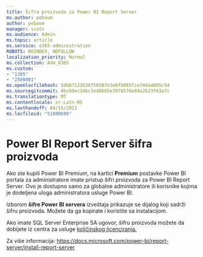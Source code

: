 ```yaml
---
title: Šifra proizvoda za Power BI Report Server
ms.author: pebaum
author: pebaum
manager: scotv
ms.audience: Admin
ms.topic: article
ms.service: o365-administration
ROBOTS: NOINDEX, NOFOLLOW
localization_priority: Normal
ms.collection: Adm_O365
ms.custom:
- "1305"
- "2500001"
ms.openlocfilehash: 5dbb7121638f56587e3e8fb065fce74da4005c94
ms.sourcegitcommit: 8bc60ec34bc1e40685e3976576e04a2623f63a7c
ms.translationtype: MT
ms.contentlocale: sr-Latn-RS
ms.lasthandoff: 04/15/2021
ms.locfileid: "51800696"
---
```

# <a name="power-bi-report-server-product-key"></a>Power BI Report Server šifra proizvoda

Ako ste kupili Power BI Premium, na kartici **Premium** postavke Power BI portala za administratore imate pristup šifri proizvoda za Power BI Report Server. Ovo je dostupno samo za globalne administratore ili korisnike kojima je dodeljena uloga administratora usluge Power BI.

Izborom **šifre Power BI servera** izveštaja prikazuje se dijalog koji sadrži šifru proizvoda. Možete da ga kopirate i koristite sa instalacijom.

Ako imate SQL Server Enterprise SA ugovor, šifru proizvoda možete da dobijete iz centra za usluge [količinskog licenciranja.](https://www.microsoft.com/Licensing/servicecenter/)

Za više informacija: https://docs.microsoft.com/power-bi/report-server/install-report-server
